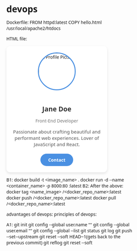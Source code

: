 # devops
Dockerfile:
FROM httpd:latest
COPY hello.html /usr/local/apache2/htdocs

HTML file:
  <!DOCTYPE html>
<html lang="en">
<head>
  <meta charset="UTF-8" />
  <meta name="viewport" content="width=device-width, initial-scale=1" />
  <title>Simple Profile Card</title>
  <style>
    /* Basic reset */
    * {
      box-sizing: border-box;
      margin: 0;
      padding: 0;
      font-family: 'Segoe UI', Tahoma, Geneva, Verdana, sans-serif;
    }

    body {
      background-color: #f0f2f5;
      display: flex;
      justify-content: center;
      align-items: center;
      height: 100vh;
    }

    .card {
      background: white;
      width: 320px;
      padding: 20px;
      border-radius: 12px;
      box-shadow: 0 4px 8px rgba(0,0,0,0.1);
      text-align: center;
    }

    .profile-img {
      width: 120px;
      height: 120px;
      border-radius: 50%;
      object-fit: cover;
      margin-bottom: 15px;
      border: 3px solid #4a90e2;
    }
    h2 {
      color: #333;
      margin-bottom: 8px;
    }

    p.title {
      color: #777;
      font-size: 14px;
      margin-bottom: 15px;
    }

    p.description {
      font-size: 15px;
      color: #555;
      margin-bottom: 20px;
    }

    .contact-btn {
      background-color: #4a90e2;
      color: white;
      padding: 10px 25px;
      border: none;
      border-radius: 25px;
      cursor: pointer;
      font-weight: bold;
      transition: background-color 0.3s ease;
      text-decoration: none;
      display: inline-block;
    }
    .contact-btn:hover {
      background-color: #357abd;
    }
  </style>
</head>
<body>

  <div class="card">
    <img
      class="profile-img"
      src=""C:\Users\Chira\Downloads\WhatsApp Image 2025-10-28 at 18.09.39_0e3d0eb9.jpg""
      alt="Profile Picture"
    />
    <h2>Jane Doe</h2>
    <p class="title">Front-End Developer</p>
    <p class="description">
      Passionate about crafting beautiful and performant web experiences. Lover of JavaScript and React.
    </p>
    <a href="mailto:jane.doe@example.com" class="contact-btn">Contact</a></div></body>
</html>



B1:
docker build -t <image_name> .
docker run -d --name <container_name> -p 8000:80 <name of image>:latest
B2:
After the above:
docker tag <name_image> <username>/<docker_repo_name>:latest
docker push <username>/<docker_repo_name>:latest
docker pull <username>/<docker_repo_name>:latest





advantages of devops:
principles of devops:


A1:
git init
git config --global user.name ""
git config --global user.email ""
git config --global --list
git status
git log
git push --set--upstream 
git reset --soft HEAD~1(gets back to the previous commit)
git reflog
git reset --soft <id>
